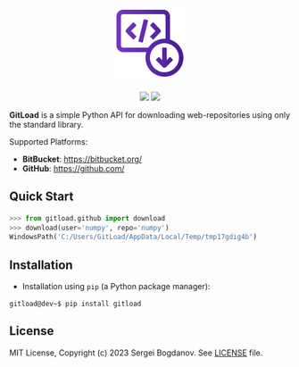 <h2 align="center">
    <img src="branding/logo/gitload.png" height="128px" width="128px">
</h2>

<p align="center">
    <img src="https://img.shields.io/badge/python-3.7+-green">
    <img src="https://img.shields.io/badge/license-MIT-green">
</p>

**GitLoad** is a simple Python API for downloading web-repositories using
only the standard library.

Supported Platforms:

- **BitBucket**: https://bitbucket.org/
- **GitHub**: https://github.com/

## Quick Start

```python
>>> from gitload.github import download
>>> download(user='numpy', repo='numpy')
WindowsPath('C:/Users/GitLoad/AppData/Local/Temp/tmp17gdig4b')
```

## Installation

- Installation using `pip` (a Python package manager):

```console
gitload@dev~$ pip install gitload
```

## License

MIT License, Copyright (c) 2023 Sergei Bogdanov. See [LICENSE](LICENSE) file.
